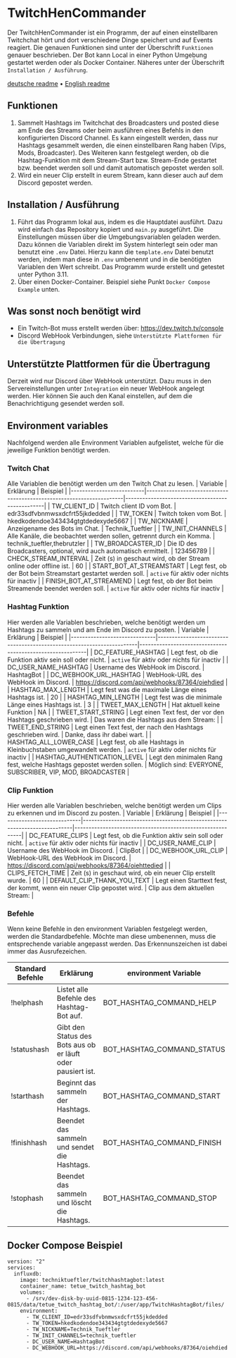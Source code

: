 # TwitchHenCommander
Der TwitchHenCommander ist ein Programm, der auf einen einstellbaren Twitchchat hört und dort verschiedene Dinge speichert und auf Events reagiert. Die genauen Funktionen sind unter der Überschrift `Funktionen` genauer beschrieben. Der Bot kann Local in einer Python Umgebung gestartet werden oder als Docker Container. Näheres unter der Überschrift `Installation / Ausführung`.

[deutsche readme](https://github.com/Technik-Tueftler/TwitchHenCommander/blob/main/README.de.md)
 • [English readme](https://github.com/Technik-Tueftler/TwitchHenCommander/blob/main/README.md)

## Funktionen
1. Sammelt Hashtags im Twitchchat des Broadcasters und posted diese am Ende des Streams oder beim ausführen eines Befehls in den konfigurierten Discord Channel. Es kann eingestellt werden, dass nur Hashtags gesammelt werden, die einen einstellbaren Rang haben (Vips, Mods, Broadcaster). Des Weiteren kann festgelegt werden, ob die Hashtag-Funktion mit dem Stream-Start bzw. Stream-Ende gestartet bzw. beendet werden soll und damit automatisch gepostet werden soll.
2. Wird ein neuer Clip erstellt in eurem Stream, kann dieser auch auf dem Discord gepostet werden.

## Installation / Ausführung
1. Führt das Programm lokal aus, indem es die Hauptdatei ausführt. Dazu wird einfach das Repository kopiert und `main.py` ausgeführt. Die Einstellungen müssen über die Umgebungsvariablen geladen werden. Dazu können die Variablen direkt im System hinterlegt sein oder man benutzt eine `.env` Datei. Hierzu kann die `template.env` Datei benutzt werden, indem man diese in `.env` umbenennt und in die benötigten Variablen den Wert schreibt. Das Programm wurde erstellt und getestet unter Python 3.11.
2. Über einen Docker-Container. Beispiel siehe Punkt ``Docker Compose Example`` unten.

## Was sonst noch benötigt wird
- Ein Twitch-Bot muss erstellt werden über: https://dev.twitch.tv/console
- Discord WebHook Verbindungen, siehe `Unterstützte Plattformen für die Übertragung`

## Unterstützte Plattformen für die Übertragung
Derzeit wird nur Discord über WebHook unterstützt. Dazu muss in den Servereinstellungen unter `Integration` ein neuer WebHook angelegt werden. Hier können Sie auch den Kanal einstellen, auf dem die Benachrichtigung gesendet werden soll.

## Environment variables
Nachfolgend werden alle Environment Variablen aufgelistet, welche für die jeweilige Funktion benötigt werden.

### Twitch Chat
Alle Variablen die benötigt werden um den Twitch Chat zu lesen.
| Variable                 | Erklärung                                                            | Beispiel                                        |
|--------------------------|----------------------------------------------------------------------|-------------------------------------------------|
| TW_CLIENT_ID             | Twitch client ID vom Bot.                                            | edr33sdfvbnmwsxdcfrt55jkdedded                  |
| TW_TOKEN                 | Twitch token vom Bot.                                                | hkedkodendoe343434gtgtdedexyde5667              |
| TW_NICKNAME              | Anzeigename des Bots im Chat.                                        | Technik_Tueftler                                |
| TW_INIT_CHANNELS         | Alle Kanäle, die beobachtet werden sollen, getrennt durch ein Komma. | technik_tueftler,thebrutzler                    |
| TW_BROADCASTER_ID        | Die ID des Broadcasters, optional, wird auch automatisch ermittelt.  | 123456789                                       |
| CHECK_STREAM_INTERVAL    | Zeit (s) in geschaut wird, ob der Stream online oder offline ist.    | 60                                              |
| START_BOT_AT_STREAMSTART | Legt fest, ob der Bot beim Streamstart gestartet werden soll.        | `active` für aktiv oder nichts für inactiv      |
| FINISH_BOT_AT_STREAMEND  | Legt fest, ob der Bot beim Streamende beendet werden soll.           | `active` für aktiv oder nichts für inactiv      |

### Hashtag Funktion
Hier werden alle Variablen beschrieben, welche benötigt werden um Hashtags zu sammeln und am Ende im Discord zu posten.
| Variable                     | Erklärung                                                             | Beispiel                                                  |
|------------------------------|-----------------------------------------------------------------------|-----------------------------------------------------------|
| DC_FEATURE_HASHTAG           | Legt fest, ob die Funktion aktiv sein soll oder nicht.                | `active` für aktiv oder nichts für inactiv                |
| DC_USER_NAME_HASHTAG         | Username des WebHook im Discord.                                      | HashtagBot                                                |
| DC_WEBHOOK_URL_HASHTAG       | WebHook-URL des WebHook im Discord.                                   | https://discord.com/api/webhooks/87364/oiehdied           |
| HASHTAG_MAX_LENGTH           | Legt fest was die maximale Länge eines Hashtags ist.                  | 20                                                        |
| HASHTAG_MIN_LENGTH           | Legt fest was die minimale Länge eines Hashtags ist.                  | 3                                                         |
| TWEET_MAX_LENGTH             | Hat aktuell keine Funktion                                            | NA                                                        |
| TWEET_START_STRING           | Legt einen Text fest, der vor den Hashtags geschrieben wird.          | Das waren die Hashtags aus dem Stream:                    |
| TWEET_END_STRING             | Legt einen Text fest, der nach den Hashtags geschrieben wird.         | Danke, dass ihr dabei wart.                               |
| HASHTAG_ALL_LOWER_CASE       | Legt fest, ob alle Hashtags in Kleinbuchstaben umgewandelt werden.    | `active` für aktiv oder nichts für inactiv                |
| HASHTAG_AUTHENTICATION_LEVEL | Legt den minimalen Rang fest, welche Hashtags gepostet werden sollen. | Möglich sind: EVERYONE, SUBSCRIBER, VIP, MOD, BROADCASTER |


### Clip Funktion
Hier werden alle Variablen beschrieben, welche benötigt werden um Clips zu erkennen und im Discord zu posten.
| Variable                    | Erklärung                                                                | Beispiel                                                  |
|-----------------------------|--------------------------------------------------------------------------|-----------------------------------------------------------|
| DC_FEATURE_CLIPS            | Legt fest, ob die Funktion aktiv sein soll oder nicht.                   | `active` für aktiv oder nichts für inactiv                |
| DC_USER_NAME_CLIP           | Username des WebHook im Discord.                                         | ClipBot                                                   |
| DC_WEBHOOK_URL_CLIP         | WebHook-URL des WebHook im Discord.                                      | https://discord.com/api/webhooks/87364/oiehttedied        |
| CLIPS_FETCH_TIME            | Zeit (s) in geschaut wird, ob ein neuer Clip erstellt wurde.             | 60                                                        |
| DEFAULT_CLIP_THANK_YOU_TEXT | Legt einen Starttext fest, der kommt, wenn ein neuer Clip gepostet wird. | Clip aus dem aktuellen Stream:                            |

### Befehle
Wenn keine Befehle in den environment Variablen festgelegt werden, werden die Standardbefehle. Möchte man diese umbenennen, muss die entsprechende variable angepasst werden. Das Erkennunszeichen ist dabei immer das Ausrufezeichen.

| Standard Befehle | Erklärung                                                   | environment Variable       |
|------------------|-------------------------------------------------------------|----------------------------|
| !helphash        | Listet alle Befehle des Hashtag-Bot auf.                    | BOT_HASHTAG_COMMAND_HELP   |
| !statushash      | Gibt den Status des Bots aus ob er läuft oder pausiert ist. | BOT_HASHTAG_COMMAND_STATUS |
| !starthash       | Beginnt das sammeln der Hashtags.                           | BOT_HASHTAG_COMMAND_START  |
| !finishhash      | Beendet das sammeln und sendet die Hashtags.                | BOT_HASHTAG_COMMAND_FINISH |
| !stophash        | Beendet das sammeln und löscht die Hashtags.                | BOT_HASHTAG_COMMAND_STOP   |

## Docker Compose Beispiel
````commandline
version: "2"
services:
  influxdb:
    image: techniktueftler/twitchhashtagbot:latest
    container_name: tetue_twitch_hashtag_bot
    volumes:
      - /srv/dev-disk-by-uuid-0815-1234-123-456-0815/data/tetue_twitch_hashtag_bot/:/user/app/TwitchHashtagBot/files/
    environment:
      - TW_CLIENT_ID=edr33sdfvbnmwsxdcfrt55jkdedded
      - TW_TOKEN=hkedkodendoe343434gtgtdedexyde5667
      - TW_NICKNAME=Technik_Tueftler
      - TW_INIT_CHANNELS=technik_tueftler
      - DC_USER_NAME=HashtagBot
      - DC_WEBHOOK_URL=https://discord.com/api/webhooks/87364/oiehdied
````
